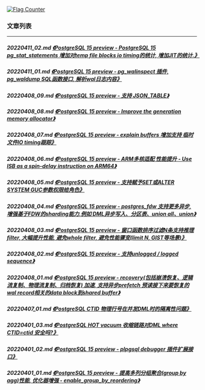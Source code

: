 <a rel="nofollow" href="http://info.flagcounter.com/h9V1"  ><img src="http://s03.flagcounter.com/count/h9V1/bg_FFFFFF/txt_000000/border_CCCCCC/columns_2/maxflags_12/viewers_0/labels_0/pageviews_0/flags_0/"  alt="Flag Counter"  border="0"  ></a>  
  
### 文章列表  
----  
##### 20220411_02.md   [《PostgreSQL 15 preview - PostgreSQL 15 pg_stat_statements 增加对temp file blocks io timing的统计, 增加JIT的统计.》](20220411_02.md)  
##### 20220411_01.md   [《PostgreSQL 15 preview - pg_walinspect 插件, pg_waldump SQL函数接口, 解析wal日志内容》](20220411_01.md)  
##### 20220408_09.md   [《PostgreSQL 15 preview - 支持 JSON_TABLE》](20220408_09.md)  
##### 20220408_08.md   [《PostgreSQL 15 preview - Improve the generation memory allocator》](20220408_08.md)  
##### 20220408_07.md   [《PostgreSQL 15 preview - explain buffers 增加支持 临时文件IO timing跟踪》](20220408_07.md)  
##### 20220408_06.md   [《PostgreSQL 15 preview - ARM多核适配 性能提升 - Use ISB as a spin-delay instruction on ARM64》](20220408_06.md)  
##### 20220408_05.md   [《PostgreSQL 15 preview - 支持赋予SET或ALTER SYSTEM GUC参数权限给角色》](20220408_05.md)  
##### 20220408_04.md   [《PostgreSQL 15 preview - postgres_fdw 支持更多异步, 增强基于FDW的sharding能力.例如 DML异步写入、分区表、union all、union》](20220408_04.md)  
##### 20220408_03.md   [《PostgreSQL 15 preview - 窗口函数排序过滤N条支持推理filter, 大幅提升性能, 避免whole filter, 避免性能骤变(limit N, GIST等场景)》](20220408_03.md)  
##### 20220408_02.md   [《PostgreSQL 15 preview - 支持unlogged / logged sequence》](20220408_02.md)  
##### 20220408_01.md   [《PostgreSQL 15 preview - recovery(包括崩溃恢复、逻辑流复制、物理流复制、归档恢复) 加速, 支持异步prefetch 预读接下来要恢复的wal record相关的data block到shared buffer》](20220408_01.md)  
##### 20220407_01.md   [《PostgreSQL CTID 物理行号在并发DML时的隔离性问题》](20220407_01.md)  
##### 20220401_03.md   [《PostgreSQL HOT vacuum 收缩链路对DML where CTID=ctid 安全吗?》](20220401_03.md)  
##### 20220401_02.md   [《PostgreSQL 15 preview - plpgsql debugger 插件扩展接口》](20220401_02.md)  
##### 20220401_01.md   [《PostgreSQL 15 preview - 提高多列分组聚合(group by agg)性能, 优化器增强 - enable_group_by_reordering》](20220401_01.md)  
